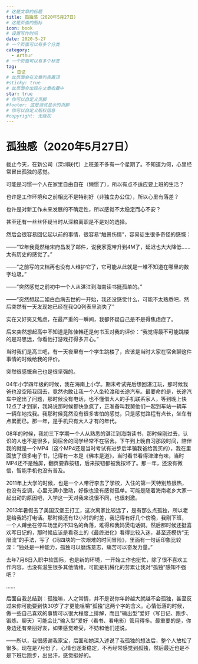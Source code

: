 ```yaml
---
# 这是文章的标题
title: 孤独感（2020年5月27日）
# 这是页面的图标
icon: book
# 设置写作时间
date: 2020-5-27
# 一个页面可以有多个分类
category:
  - Arthur
# 一个页面可以有多个标签
tag:
  - 日记
# 此页面会在文章列表置顶
#sticky: true
# 此页面会出现在文章收藏中
star: true
# 你可以自定义页脚
#footer: 这是测试显示的页脚
# 你可以自定义版权信息
#copyright: 无版权
---
```

# 孤独感（2020年5月27日）

截止今天，在新公司（深圳联代）上班差不多有一个星期了。不知道为何，心里经常冒出孤独的感觉。

可能是习惯一个人在家里自由自在（懒惯了），所以有点不适应要上班的生活？

也许是工作环境和之前相比不是特别好（非独立办公位），所以心里有落差？

也许是对新工作未来发展的不确定性，所以感觉不太稳定而心不安？

甚至还有一丝丝怀疑当时从深粮离职是不是对的选择。

然后会很容易回忆起以前的事情，很容易“触景伤情”，容易徒生很多奇怪的感慨：

——“12年我竟然给宋府昌发了邮件，说我家宽带升到4M了，延迟也大大降低……太有历史的感觉了。”

——“之前写的文档再也没有人维护它了，它可能从此就是一堆不知道在哪里的数字垃圾。”

——“突然感觉之前初中一个人从湛江到海南读书挺孤单的。”

——“突然想起二姐白血病去世的一开始，我还没感觉什么，可能不太熟悉吧，然后突然有一天发现她已经在我QQ列表里消失了”

实在又好笑又焦虑，在最严重的一瞬间，我都怀疑自己是不是得焦虑症了。

后来突然想起高中不知道是陈佳韩还是何书玉对我的评价：“我觉得最不可能跳楼的是冯思远，你看他打游戏打得多开心。”

当时我们是高三吧，有一天夜里有一个学生跳楼了，应该是当时大家在宿舍聊这件事情的时候给我的评价。

突然很感慨自己也是很坚强的。

04年小学四年级的时候，我在海南上小学。期末考试完后想回湛江玩，那时候我爸也没空陪我回去，竟然也敢让我一个人坐轮渡和长途汽车。最要命的是，长途汽车中途出了问题，那时候没有电话，也不懂借大人的手机联系家人，等到晚上快12点了才到家，我妈说那时候都快急疯了，正准备叫我舅他们一起到车站一辆车一辆车地找我。我那时候竟然没有很多害怕的感觉，只是感觉路程有点长，坐车有点累而已。那一年，是手机只有大人才有的年代。

08年的时候，我初三下学期一个人从熟悉的湛江到海南读书，那时候刚过去，认识的人也不是很多，同宿舍的同学经常不在宿舍。下午到上晚自习那段时间，陪伴我的就是一个MP4（这个MP4还是当时考试有进步后半骗我爸给我买的），我在里面放了很多电子书，记得有一本是《佛本是道》，当时看书看得津津有味，当时MP4还不是触屏，翻页要靠按钮，后来按钮都被我按坏了。那一年，还没有微信，智能手机也没有普及。

2011年上大学的时候，也是一个人带行李去了学校，入住的第一天特别热很热，也没有空调，心里充满小激动，好像也没有感觉孤单。可能是随着海南老乡大家一起出动的原因吧，入学这一天对我来说很不同，也很刺激。

2013年暑假去了美国汉堡王打工，这次离家比较远了，是有那么点孤独，所以老是给我妈打电话。那时候还有12小时的时差，我记得有好几个傍晚，我刚下班，一个人蹲坐在停车场里的不知名的角落，难得和我妈煲电话粥。然后那时候还挺喜欢写日记的，那时候应该是看卷土的《最终进化》看得比较入迷，甚至还模仿“无限流”的手法，写了《冯四块的一次艰难的时间冒险》，里面有一句话印象比较深：“独处是一种能力，孤独可以磨炼意志，痛苦可以奋发力量。”

去年7月8日入职中软国际，也是新的环境，一开始工作也挺忙，除了很不喜欢工作内容，也没有滋生很多其他情绪，可能是机械化的劳累让我对“孤独”感知不强吧？

……

后面自我总结到：孤独嘛，人之常情，并不是说你年龄越大就越不会孤独，甚至反过来你可能要到快30岁了才更能咀嚼“孤独”这两个字的含义。心情低落的时候，做一些自己喜欢的事情可以很大程度上排解，而且“输出型”爱好（写日记、跑步、锻炼、聊天）可能会比“输入型”爱好（看书、看电影）管用得多。最重要的是，你身边还有亲朋好友，如果感觉难受，不妨和他们述说。

——所以，我很感谢我家宝，后面和她深入述说了我孤独的想法后，整个人放松了很多。现在是7月份了，心情也逐渐稳定，不再经常感觉到孤独，然后最近也是不是下班后跑步，出出汗，感觉挺好的。

